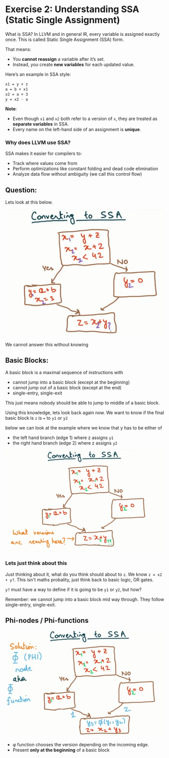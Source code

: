 # Exercise 2: Understanding SSA (Static Single Assignment)

What is SSA?
In LLVM and in general IR, every variable is assigned exactly once. This is called Static Single Assignment (SSA) form.

That means:

- You **cannot reassign** a variable after it’s set.
- Instead, you create **new variables** for each updated value.

Here’s an example in SSA style:
```
x1 = y + z
a = b + x1
x2 = a + 3
y = x2 - a
```
**Note**:
- Even though `x1` and `x2` both refer to a version of `x`, they are treated as **separate variables** in SSA.
- Every name on the left-hand side of an assignment is **unique**.

### Why does LLVM use SSA?

SSA makes it easier for compilers to:
- Track where values come from
- Perform optimizations like constant folding and dead code elimination
- Analyze data flow without ambiguity (we call this control flow)


## Question:

Lets look at this below.

![SSA Example](ssa_example_2.png)

We cannot answer this without knowing

## Basic Blocks:

A basic block is a maximal sequence of instructions with
- cannot jump into a basic block (except at the beginning)
- cannot jump out of a basic block (except at the end)
- single-entry, single-exit

This just means nobody should be able to jump to middle of a basic block.

Using this knowledge, lets look back again now. We want to know if the final basic block is `z` is `=` to `y1` or `y2`

below we can look at the example where we know that y has to be either of 
- the left hand branch (edge 1) where z assigns `y1`
- the right hand branch (edge 2) where z assigns `y2`

![SSA Example 2](ssa_example.png)

### Lets just think about this

Just thinking about it, what do you think should about to `z`. We know `z = x2 + y?`. This isn't maths probality, just think back to basic logic, OR gates.

`y?` must have a way to define if it is going to be `y1` or `y2`, but how?

Remember: we cannot jump into a basic block mid way through. They follow single-entry, single-exit.

## Phi-nodes / Phi-functions

![SSA Example 1](ssa_example_3.png)

- φ function chooses the version depending on the incoming edge.
- Present **only at the beginning** of a basic block